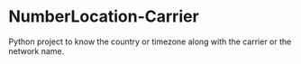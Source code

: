 # NumberLocation-Carrier

Python project to know the country or timezone along with the carrier or the network name.

